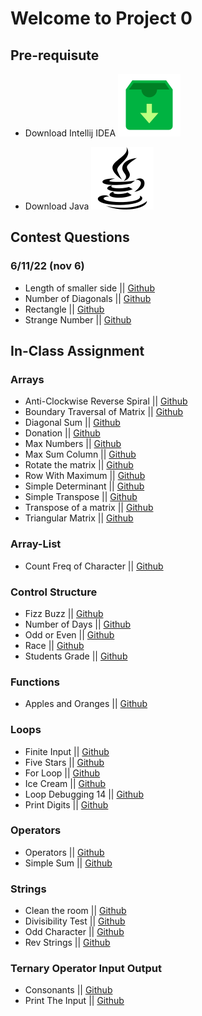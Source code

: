 # Welcome to Project 0

## Pre-requisute

- Download Intellij IDEA
[![img_2.png](img_2.png)](https://www.jetbrains.com/idea/download/)

- Download Java
[![img_3.png](img_3.png)](https://www.java.com/en/download/manual.jsp)

## Contest Questions
### 6/11/22 (nov 6)
- Length of smaller side  ||  [Github](https://github.com/thakurutkarsh22/ProFSD-Oct2022/blob/main/src/Contest/nov6/LengthOfSmallerSide.java)
- Number of Diagonals  ||  [Github](https://github.com/thakurutkarsh22/ProFSD-Oct2022/blob/main/src/Contest/nov6/NumberOfDiagonals.java)
- Rectangle  ||  [Github](https://github.com/thakurutkarsh22/ProFSD-Oct2022/blob/main/src/Contest/nov6/Rectangle.java)
- Strange Number  ||  [Github](https://github.com/thakurutkarsh22/ProFSD-Oct2022/blob/main/src/Contest/nov6/StrangeNumber.java)


## In-Class Assignment
### Arrays
- Anti-Clockwise Reverse Spiral  ||  [Github](https://github.com/thakurutkarsh22/ProFSD-Oct2022/blob/main/src/InClassAssignments/Arrays/AntiClockWiseReverseSpiral.java)
- Boundary Traversal of Matrix  ||  [Github](https://github.com/thakurutkarsh22/ProFSD-Oct2022/blob/main/src/InClassAssignments/Arrays/BoundaryTraversalOfMatrix.java)
- Diagonal Sum  ||  [Github](https://github.com/thakurutkarsh22/ProFSD-Oct2022/blob/main/src/InClassAssignments/Arrays/DiagonalSum.java)
- Donation  ||  [Github](https://github.com/thakurutkarsh22/ProFSD-Oct2022/blob/main/src/InClassAssignments/Arrays/Donation.java)
- Max Numbers  ||  [Github](https://github.com/thakurutkarsh22/ProFSD-Oct2022/blob/main/src/InClassAssignments/Arrays/MaxNumbers.java)
- Max Sum Column  ||  [Github](https://github.com/thakurutkarsh22/ProFSD-Oct2022/blob/main/src/InClassAssignments/Arrays/MaxSumColumn.java)
- Rotate the matrix  ||  [Github](https://github.com/thakurutkarsh22/ProFSD-Oct2022/blob/main/src/InClassAssignments/Arrays/RotateTheMatrix.java)
- Row With Maximum  ||  [Github](https://github.com/thakurutkarsh22/ProFSD-Oct2022/blob/main/src/InClassAssignments/Arrays/RowWithMaximum.java)
- Simple Determinant  ||  [Github](https://github.com/thakurutkarsh22/ProFSD-Oct2022/blob/main/src/InClassAssignments/Arrays/SimpleDeterminant.java)
- Simple Transpose  ||  [Github](https://github.com/thakurutkarsh22/ProFSD-Oct2022/blob/main/src/InClassAssignments/Arrays/SimpleTranspose.java)
- Transpose of a matrix  ||  [Github](https://github.com/thakurutkarsh22/ProFSD-Oct2022/blob/main/src/InClassAssignments/Arrays/TransposeOfAMatrix.java)
- Triangular Matrix  ||  [Github](https://github.com/thakurutkarsh22/ProFSD-Oct2022/blob/main/src/InClassAssignments/Arrays/TriangularMatrix.java)

### Array-List
- Count Freq of Character  ||  [Github](https://github.com/thakurutkarsh22/ProFSD-Oct2022/blob/main/src/InClassAssignments/ArrayList/CountFreqOfCharacters.java)

### Control Structure
- Fizz Buzz  ||  [Github](https://github.com/thakurutkarsh22/ProFSD-Oct2022/blob/main/src/InClassAssignments/ControlStructures/FizzBuzz.java)
- Number of Days  ||  [Github](https://github.com/thakurutkarsh22/ProFSD-Oct2022/blob/main/src/InClassAssignments/ControlStructures/NumberOfDays.java)
- Odd or Even  ||  [Github](https://github.com/thakurutkarsh22/ProFSD-Oct2022/blob/main/src/InClassAssignments/ControlStructures/OddOrEven.java)
- Race  ||  [Github](https://github.com/thakurutkarsh22/ProFSD-Oct2022/blob/main/src/InClassAssignments/ControlStructures/Race.java)
- Students Grade  ||  [Github](https://github.com/thakurutkarsh22/ProFSD-Oct2022/blob/main/src/InClassAssignments/ControlStructures/StudentsGrade.java)

### Functions
- Apples and Oranges  ||  [Github](https://github.com/thakurutkarsh22/ProFSD-Oct2022/blob/main/src/InClassAssignments/Functions/AppleAndOranges.java)

### Loops
- Finite Input  ||  [Github](https://github.com/thakurutkarsh22/ProFSD-Oct2022/blob/main/src/InClassAssignments/Loops/FiniteInput.java)
- Five Stars  ||  [Github](https://github.com/thakurutkarsh22/ProFSD-Oct2022/blob/main/src/InClassAssignments/Loops/FiveStars.java)
- For Loop  ||  [Github](https://github.com/thakurutkarsh22/ProFSD-Oct2022/blob/main/src/InClassAssignments/Loops/ForLoop.java)
- Ice Cream  ||  [Github](https://github.com/thakurutkarsh22/ProFSD-Oct2022/blob/main/src/InClassAssignments/Loops/IceCream.java)
- Loop Debugging 14  ||  [Github](https://github.com/thakurutkarsh22/ProFSD-Oct2022/blob/main/src/InClassAssignments/Loops/LoopDebugging14.java)
- Print Digits  ||  [Github](https://github.com/thakurutkarsh22/ProFSD-Oct2022/blob/main/src/InClassAssignments/Loops/PrintDigits.java)

### Operators
- Operators  ||  [Github](https://github.com/thakurutkarsh22/ProFSD-Oct2022/blob/main/src/InClassAssignments/Operators/Operators.java)
- Simple Sum  ||  [Github](https://github.com/thakurutkarsh22/ProFSD-Oct2022/blob/main/src/InClassAssignments/Operators/SimpleSum.java)

### Strings
- Clean the room  ||  [Github](https://github.com/thakurutkarsh22/ProFSD-Oct2022/blob/main/src/InClassAssignments/Strings/CleanTheRoom.java)
- Divisibility Test  ||  [Github](https://github.com/thakurutkarsh22/ProFSD-Oct2022/blob/main/src/InClassAssignments/Strings/DivisibilityTest.java)
- Odd Character  ||  [Github](https://github.com/thakurutkarsh22/ProFSD-Oct2022/blob/main/src/InClassAssignments/Strings/OddCharacter.java)
- Rev Strings  ||  [Github](https://github.com/thakurutkarsh22/ProFSD-Oct2022/blob/main/src/InClassAssignments/Strings/RevStrings.java)

### Ternary Operator Input Output
- Consonants  ||  [Github](https://github.com/thakurutkarsh22/ProFSD-Oct2022/blob/main/src/InClassAssignments/TernaryOperatorInputOutput/Consonants.java)
- Print The Input  ||  [Github](https://github.com/thakurutkarsh22/ProFSD-Oct2022/blob/main/src/InClassAssignments/TernaryOperatorInputOutput/PrintTheInput.java)

